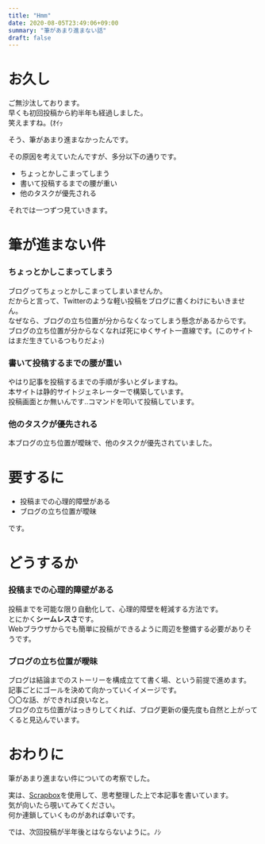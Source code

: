 ```yaml
---
title: "Hmm"
date: 2020-08-05T23:49:06+09:00
summary: "筆があまり進まない話"
draft: false
---
```

# お久し
ご無沙汰しております。  
早くも初回投稿から約半年も経過しました。  
笑えますね。(ｵｲｯ

そう、筆があまり進まなかったんです。

その原因を考えていたんですが、多分以下の通りです。
* ちょっとかしこまってしまう
* 書いて投稿するまでの腰が重い
* 他のタスクが優先される

それでは一つずつ見ていきます。

# 筆が進まない件
### ちょっとかしこまってしまう
ブログってちょっとかしこまってしまいませんか。  
だからと言って、Twitterのような軽い投稿をブログに書くわけにもいきません。  
なぜなら、ブログの立ち位置が分からなくなってしまう懸念があるからです。  
ブログの立ち位置が分からなくなれば死にゆくサイト一直線です。(このサイトはまだ生きているつもりだよｯ)

### 書いて投稿するまでの腰が重い
やはり記事を投稿するまでの手順が多いとダレますね。  
本サイトは静的サイトジェネレーターで構築しています。  
投稿画面とか無いんです..コマンドを叩いて投稿しています。

### 他のタスクが優先される
本ブログの立ち位置が曖昧で、他のタスクが優先されていました。

# 要するに
- 投稿までの心理的障壁がある
- ブログの立ち位置が曖昧

です。

# どうするか
### 投稿までの心理的障壁がある
投稿までを可能な限り自動化して、心理的障壁を軽減する方法です。  
とにかく**シームレスさ**です。  
Webブラウザからでも簡単に投稿ができるように周辺を整備する必要がありそうです。

### ブログの立ち位置が曖昧
ブログは結論までのストーリーを構成立てて書く場、という前提で進めます。  
記事ごとにゴールを決めて向かっていくイメージです。  
〇〇な話、ができれば良いなと。  
ブログの立ち位置がはっきりしてくれば、ブログ更新の優先度も自然と上がってくると見込んでいます。

# おわりに
筆があまり進まない件についての考察でした。

実は、[Scrapbox](https://scrapbox.io/suna-64354306/Scrapbox)を使用して、思考整理した上で本記事を書いています。  
気が向いたら覗いてみてください。  
何か連鎖していくものがあれば幸いです。  

では、次回投稿が半年後とはならないように。ﾉｼ

